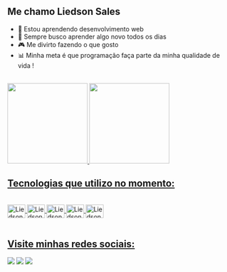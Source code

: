 ## Me chamo Liedson Sales

- 🌱 Estou aprendendo desenvolvimento web
- 🔭 Sempre busco aprender algo novo todos os dias
- 🎮 Me divirto fazendo o que gosto
- 📊 Minha meta é que programação faça parte da minha qualidade de vida !
<br>


<div>
  <a href="https://hithub.com/LiedsonSales">
  <img height="180em" src="https://github-readme-stats.vercel.app/api?username=LiedsonSales&theme=radical&include_all_commits=true&count_private=true"/>
  <img height="180em" src="https://github-readme-stats.vercel.app/api/top-langs?username=LiedsonSales&layout=compact&langs_count=16&theme=radical" />
</div>

## Tecnologias que utilizo no momento:
<div style="display: inline_block"><br>
  <img align="center" alt="Liedson-Js" height="30" width="40" src="https://cdn.jsdelivr.net/gh/devicons/devicon@latest/icons/javascript/javascript-original.svg" />
  <img align="center" alt="Liedson-Js" height="30" width="40" src="https://cdn.jsdelivr.net/gh/devicons/devicon@latest/icons/react/react-original.svg" />
  <img align="center" alt="Liedson-Js" height="30" width="40" src="https://cdn.jsdelivr.net/gh/devicons/devicon@latest/icons/html5/html5-original.svg" />
  <img align="center" alt="Liedson-Js" height="30" width="40" src="https://cdn.jsdelivr.net/gh/devicons/devicon@latest/icons/css3/css3-original.svg" />
  <img align="center" alt="Liedson-Js" height="30" width="40" src="https://cdn.jsdelivr.net/gh/devicons/devicon@latest/icons/python/python-original.svg" />
</div>
<br>

## Visite minhas redes sociais:

<div>
  <a href="https://www.instagram.com/liedson_szz/" target="_blank"><img src="https://img.shields.io/badge/Instagram-E4405F?style=for-the-badge&logo=instagram&logoColor=white" target="_blank"></a>
  <a href="https://mail.google.com/mail/u/1/" target="_blank"><img src="https://img.shields.io/badge/Gmail-D14836?style=for-the-badge&logo=gmail&logoColor=white" target="_blank"></a>
  <a href="https://www.linkedin.com/in/liedson-sales-546597308/" target="_blank"><img src="https://img.shields.io/badge/LinkedIn-0077B5?style=for-the-badge&logo=linkedin&logoColor=white" target="_blank"></a>
</div>


